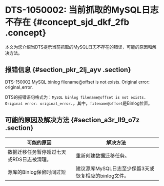 # DTS-1050002: 当前抓取的MySQL日志不存在 {#concept_sjd_dkf_2fb .concept}

本文为您介绍当DTS提示当前抓取的MySQL日志不存在的错误，可能的原因和解决方法。

## 报错信息 {#section_pkr_2lj_ayv .section}

DTS-150002 MySQL binlog filename@offset is not exists. Original error: original\_error.

DTS的报错语句格式为：`MySQL binlog filename@offset is not exists. Original error: original_error.`。其中，`filename@offset`是Binlog位置。

## 可能的原因及解决方法 {#section_a3r_ll9_o7z .section}

|可能的原因|解决方法|
|-----|----|
|数据迁移任务暂停超过七天或RDS日志被清理。|重新创建数据迁移任务。|
|源库的Binlog保留时间过短|建议源库MySQL日志至少保留3天或恢复相应的binlog文件。|

